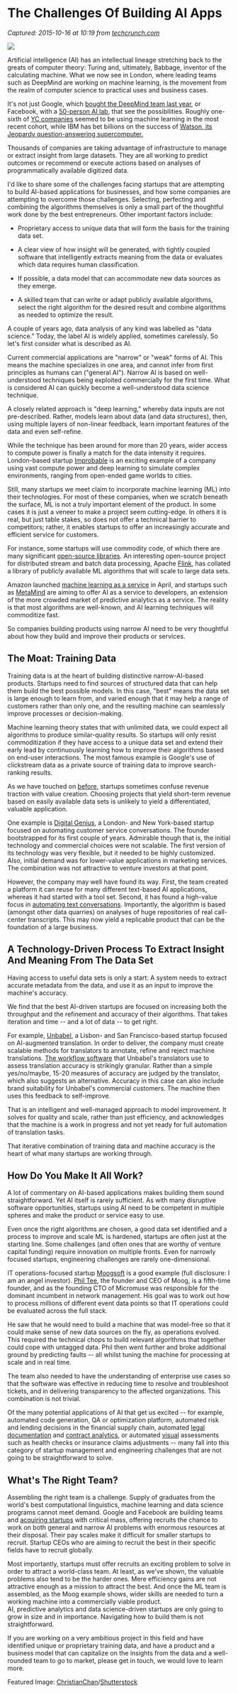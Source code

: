 # The Challenges Of Building AI Apps

_Captured: 2015-10-16 at 10:19 from [techcrunch.com](http://techcrunch.com/2015/10/15/machine-learning-its-the-hard-problems-that-are-valuable/?ncid=rss)_

![](https://tctechcrunch2011.files.wordpress.com/2015/10/rubiks.jpg?w=738)

Artificial intelligence (AI) has an intellectual lineage stretching back to the greats of computer theory: Turing and, ultimately, Babbage, inventor of the calculating machine. What we now see in London, where leading teams such as DeepMind are working on machine learning, is the movement from the realm of computer science to practical uses and business cases.

It's not just Google, which [bought the DeepMind team last year](http://recode.net/2014/01/26/exclusive-google-to-buy-artificial-intelligence-startup-deepmind-for-400m/), or Facebook, with a [50-person AI lab](http://www.popsci.com/facebook-ai), that see the possibilities. Roughly one-sixth of [YC companies](http://yclist.com/) seemed to be using machine learning in the most recent cohort, while IBM has bet billions on the success of [Watson, its Jeopardy question-answering supercomputer. ](http://www.ibm.com/smarterplanet/us/en/ibmwatson/)

Thousands of companies are taking advantage of infrastructure to manage or extract insight from large datasets. They are all working to predict outcomes or recommend or execute actions based on analyses of programmatically available digitized data.

I'd like to share some of the challenges facing startups that are attempting to build AI-based applications for businesses, and how some companies are attempting to overcome those challenges. Selecting, perfecting and combining the algorithms themselves is only a small part of the thoughtful work done by the best entrepreneurs. Other important factors include:

  * Proprietary access to unique data that will form the basis for the training data set.

  * A clear view of how insight will be generated, with tightly coupled software that intelligently extracts meaning from the data or evaluates which data requires human classification.

  * If possible, a data model that can accommodate new data sources as they emerge.

  * A skilled team that can write or adapt publicly available algorithms, select the right algorithm for the desired result and combine algorithms as needed to optimize the result.

A couple of years ago, data analysis of any kind was labelled as "data science." Today, the label AI is widely applied, sometimes carelessly. So let's first consider what is described as AI.

Current commercial applications are "narrow" or "weak" forms of AI. This means the machine specializes in one area, and cannot infer from first principles as humans can ("general AI"). Narrow AI is based on well-understood techniques being exploited commercially for the first time. What is considered AI can quickly become a well-understood data science technique.

A closely related approach is "deep learning," whereby data inputs are not pre-described. Rather, models learn about data (and data structures), then, using multiple layers of non-linear feedback, learn important features of the data and even self-refine.

While the technique has been around for more than 20 years, wider access to compute power is finally a match for the data intensity it requires. London-based startup [Improbable](http://improbable.io/) is an exciting example of a company using vast compute power and deep learning to simulate complex environments, ranging from open-ended game worlds to cities.

Still, many startups we meet claim to incorporate machine learning (ML) into their technologies. For most of these companies, when we scratch beneath the surface, ML is not a truly important element of the product. In some cases it is just a veneer to make a project seem cutting-edge. In others it is real, but just table stakes, so does not offer a technical barrier to competitors; rather, it enables startups to offer an increasingly accurate and efficient service for customers.

For instance, some startups will use commodity code, of which there are many significant [open-source libraries](http://sourceforge.net/directory/science-engineering/ai/os:mac/freshness:recently-updated/). An interesting open-source project for distributed stream and batch data processing, Apache [Flink](https://flink.apache.org/), has collated a library of publicly available ML algorithms that will scale to large data sets.

Amazon launched [machine learning as a service](https://aws.amazon.com/machine-learning/) in April, and startups such as [MetaMind](https://www.metamind.io/) are aiming to offer AI as a service to developers, an extension of the more crowded market of predictive analytics as a service. The reality is that most algorithms are well-known, and AI learning techniques will commoditize fast.

So companies building products using narrow AI need to be very thoughtful about how they build and improve their products or services.

## The Moat: Training Data

Training data is at the heart of building distinctive narrow-AI-based products. Startups need to find sources of structured data that can help them build the best possible models. In this case, "best" means the data set is large enough to learn from, and varied enough that it may help a range of customers rather than only one, and the resulting machine can seamlessly improve processes or decision-making.

Machine learning theory states that with unlimited data, we could expect all algorithms to produce similar-quality results. So startups will only resist commoditization if they have access to a unique data set and extend their early lead by continuously learning how to improve their algorithms based on end-user interactions. The most famous example is Google's use of clickstream data as a private source of training data to improve search-ranking results.

As we have touched on [before](https://medium.com/@Mosaic_VC/more-than-traction-3854c5da341a), startups sometimes confuse revenue traction with value creation. Choosing projects that yield short-term revenue based on easily available data sets is unlikely to yield a differentiated, valuable application.

One example is [Digital Genius](http://digitalgenius.com/), a London- and New York-based startup focused on automating customer service conversations. The founder bootstrapped for its first couple of years. Admirable though that is, the initial technology and commercial choices were not scalable. The first version of its technology was very flexible, but it needed to be highly customized. Also, initial demand was for lower-value applications in marketing services. The combination was not attractive to venture investors at that point.

However, the company may well have found its way. First, the team created a platform it can reuse for many different text-based AI applications, whereas it had started with a tool set. Second, it has found a high-value focus in [automating text conversations](http://techcrunch.com/2015/05/05/digitalgenius-brings-artificial-intelligence-to-customer-service-via-sms/). Importantly, the algorithm is based (amongst other data quarries) on analyses of huge repositories of real call-center transcripts. This may now yield a replicable product that can be the foundation of a large business.

## A Technology-Driven Process To Extract Insight And Meaning From The Data Set

Having access to useful data sets is only a start: A system needs to extract accurate metadata from the data, and use it as an input to improve the machine's accuracy.

We find that the best AI-driven startups are focused on increasing both the throughput and the refinement and accuracy of their algorithms. That takes iteration and time -- and a lot of data -- to get right.

For example, [Unbabel](https://unbabel.com/), a Lisbon- and San Francisco-based startup focused on AI-augmented translation. In order to deliver, the company must create scalable methods for translators to annotate, refine and reject machine translations. [The workflow software](http://techcrunch.com/2015/09/11/translation-startup-unbabel-unveils-new-smartcheck-technology/) that Unbabel's translators use to assess translation accuracy is strikingly granular. Rather than a simple yes/no/maybe, 15-20 measures of accuracy are judged by the translator, which also suggests an alternative. Accuracy in this case can also include brand suitability for Unbabel's commercial customers. The machine then uses this feedback to self-improve.

That is an intelligent and well-managed approach to model improvement. It solves for quality and scale, rather than just efficiency, and acknowledges that the machine is a work in progress and not yet ready for full automation of translation tasks.

That iterative combination of training data and machine accuracy is the heart of what many startups are working through.

## How Do You Make It All Work?

A lot of commentary on AI-based applications makes building them sound straightforward. Yet AI itself is rarely sufficient. As with many disruptive software opportunities, startups using AI need to be competent in multiple spheres and make the product or service easy to use.

Even once the right algorithms are chosen, a good data set identified and a process to improve and scale ML is hardened, startups are often just at the starting line. Some challenges (and often ones that are worthy of venture capital funding) require innovation on multiple fronts. Even for narrowly focused startups, engineering challenges are rarely one-dimensional.

IT operations-focused startup [Moogsoft](http://www.moogsoft.com/) is a good example (full disclosure: I am an angel investor). [Phil Tee](http://www.moogsoft.com/meet-the-herd), the founder and CEO of Moog, is a fifth-time founder, and as the founding CTO of Micromuse was responsible for the dominant incumbent in network management. His goal was to work out how to process millions of different event data points so that IT operations could be evaluated across the full stack.

He saw that he would need to build a machine that was model-free so that it could make sense of new data sources on the fly, as operations evolved. This required the technical chops to build relevant algorithms that together could cope with untagged data. Phil then went further and broke additional ground by predicting faults -- all whilst tuning the machine for processing at scale and in real time.

The team also needed to have the understanding of enterprise use cases so that the software was effective in reducing time to resolve and troubleshoot tickets, and in delivering transparency to the affected organizations. This combination is not trivial.

Of the many potential applications of AI that get us excited -- for example, automated code generation, QA or optimization platform, automated risk and lending decisions in the financial supply chain, automated [legal documentation](https://ironclad.ai/) and [contract analytics](http://www.seal-software.com/platform/seal-contract-discovery-and-analytics), or automated [visual](http://tractable.io/) assessments such as health checks or insurance claims adjustments -- many fall into this category of startup management and engineering challenges that are not going to be straightforward to solve.

## What's The Right Team?

Assembling the right team is a challenge. Supply of graduates from the world's best computational linguistics, machine learning and data science programs cannot meet demand. Google and Facebook are building teams and [acquiring startups](http://www.inference.vc/the-story-of-dark-blue-labs-and-google/) with critical mass, offering recruits the chance to work on both general and narrow AI problems with enormous resources at their disposal. Their pay scales make it difficult for smaller startups to recruit. Startup CEOs who are aiming to recruit the best in their specific fields have to recruit globally.

Most importantly, startups must offer recruits an exciting problem to solve in order to attract a world-class team. At least, as we've shown, the valuable problems also tend to be the harder ones. Mere efficiency gains are not attractive enough as a mission to attract the best. And once the ML team is assembled, as the Moog example shows, wider skills are needed to turn a working machine into a commercially viable product.  
AI, predictive analytics and data science-driven startups are only going to grow in size and in importance. Navigating how to build them is not straightforward.

If you are working on a very ambitious project in this field and have identified unique or proprietary training data, and have a product and a business model that can capitalize on the insights from the data and a well-rounded team to go to market, please get in touch, we would love to learn more.

Featured Image: [ChristianChan](http://www.shutterstock.com/gallery-2665057p1.html)/[Shutterstock](http://www.shutterstock.com)
